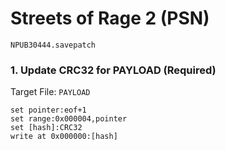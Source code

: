 #  Streets of Rage 2 (PSN) 

`NPUB30444.savepatch`

### 1. Update CRC32 for PAYLOAD (Required)

Target File: `PAYLOAD`

```
set pointer:eof+1
set range:0x000004,pointer
set [hash]:CRC32
write at 0x000000:[hash]
```

